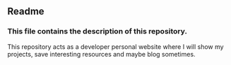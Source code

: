 ## Readme
### This file contains the description of this repository.

This repository acts as a developer personal website where I will show my projects, save interesting resources and maybe blog sometimes.



